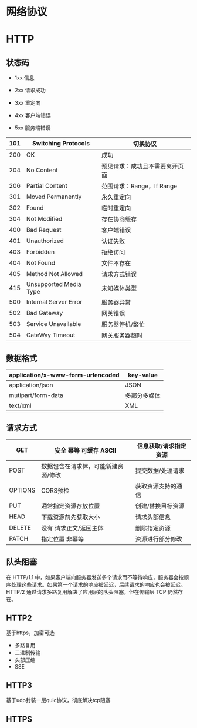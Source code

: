 # 网络协议

# HTTP

## 状态码

- 1xx 信息

- 2xx 请求成功

- 3xx 重定向

- 4xx 客户端错误

- 5xx 服务端错误

| 101 | Switching Protocols | 切换协议 |
| --- | --- | --- |
| 200 | OK | 成功 |
| 204 | No Content | 预见请求：成功且不需要离开页面 |
| 206 | Partial Content | 范围请求：Range，If Range |
| 301 | Moved Permanently | 永久重定向 |
| 302 | Found | 临时重定向 |
| 304 | Not Modified | 存在协商缓存 |
| 400 | Bad Request | 客户端错误 |
| 401 | Unauthorized | 认证失败 |
| 403 | Forbidden | 拒绝访问 |
| 404 | Not Found | 文件不存在 |
| 405 | Method Not Allowed | 请求方式错误 |
| 415 | Unsupported Media Type | 未知媒体类型 |
| 500 | Internal Server Error | 服务器异常 |
| 502 | Bad Gateway | 网关错误 |
| 503 | Service Unavailable | 服务器停机/繁忙 |
| 504 | GateWay Timeout | 网关服务器超时 |

## 数据格式

| application/x-www-form-urlencoded |  key-value |
| --- | --- |
| application/json | JSON |
| mutipart/form-data | 多部分多媒体 |
| text/xml | XML |

## 请求方式

| GET | 安全 幂等 可缓存 ASCII | 信息获取/请求指定资源 |
| --- | --- | --- |
| POST | 数据包含在请求体，可能新建资源/修改 | 提交数据/处理请求 |
| OPTIONS | CORS预检 | 获取资源支持的通信 |
| PUT | 通常指定资源存放位置 | 创建/替换目标资源 |
| HEAD | 下载资源前先获取大小 | 请求头部信息 |
| DELETE | 没有 请求正文/返回主体 | 删除指定资源 |
| PATCH | 指定位置 非幂等 | 资源进行部分修改 |

## 队头阻塞

在 HTTP/1.1 中，如果客户端向服务器发送多个请求而不等待响应，服务器会按顺序处理这些请求。如果第一个请求的响应被延迟，后续请求的响应也会被延迟。HTTP/2 通过请求多路复用解决了应用层的队头阻塞，但在传输层 TCP 仍然存在。

## HTTP2

基于https，加密可选

- 多路复用
- 二进制传输
- 头部压缩
- SSE

## HTTP3

基于udp封装一层quic协议，彻底解决tcp阻塞

## HTTPS